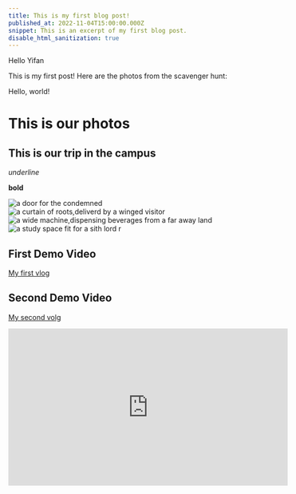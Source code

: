 ```yaml
---
title: This is my first blog post!
published_at: 2022-11-04T15:00:00.000Z
snippet: This is an excerpt of my first blog post.
disable_html_sanitization: true
---
```


Hello Yifan

This is my first post!  Here are the photos from the scavenger hunt:

Hello, world!

# This is our photos

## This is our trip in the campus

_underline_

**bold**

![a door for the condemned](../w01s1/WechatIMG9.jpg)
![a curtain of roots,deliverd by a winged visitor](../WechatIMG10.jpg)
![a wide machine,dispensing beverages from a far away land](../w01s1/WechatIMG11.jpg)
![a study space fit for a sith lord](../w01s1/WechatIMG12.jpg)
r
## First Demo Video
[My first vlog](https://youtu.be/xMiDmY5Umks)

## Second Demo Video
[My second volg](https://youtu.be/iHrjEJvdjRI?si=eGBB1VIZT7P-_10j)
<iframe width="560" height="315" src="https://www.youtube.com/embed/iHrjEJvdjRI?si=BkVaCU_rLu4YqB3S" title="YouTube video player" frameborder="0" allow="accelerometer; autoplay; clipboard-write; encrypted-media; gyroscope; picture-in-picture; web-share" allowfullscreen></iframe>
